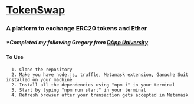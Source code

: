 # [TokenSwap]()

### A platform to exchange ERC20 tokens and Ether

##### \*Completed my following Gregory from [DApp University](https://www.dappuniversity.com/)

#### To Use

      1. Clone the repository
      2. Make you have node.js, truffle, Metamask extension, Ganache Suit installed on your machine
      2. Install all the dependencies using "npm i" in your terminal
      3. Start by typing "npm run start" in your terminal
      4. Refresh browser after your transaction gets accepted in Metamask
